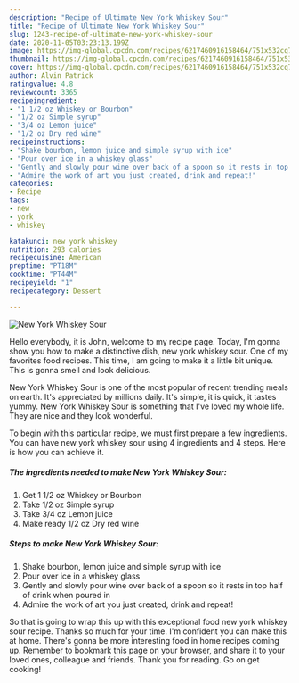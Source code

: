 ```yaml
---
description: "Recipe of Ultimate New York Whiskey Sour"
title: "Recipe of Ultimate New York Whiskey Sour"
slug: 1243-recipe-of-ultimate-new-york-whiskey-sour
date: 2020-11-05T03:23:13.199Z
image: https://img-global.cpcdn.com/recipes/6217460916158464/751x532cq70/new-york-whiskey-sour-recipe-main-photo.jpg
thumbnail: https://img-global.cpcdn.com/recipes/6217460916158464/751x532cq70/new-york-whiskey-sour-recipe-main-photo.jpg
cover: https://img-global.cpcdn.com/recipes/6217460916158464/751x532cq70/new-york-whiskey-sour-recipe-main-photo.jpg
author: Alvin Patrick
ratingvalue: 4.8
reviewcount: 3365
recipeingredient:
- "1 1/2 oz Whiskey or Bourbon"
- "1/2 oz Simple syrup"
- "3/4 oz Lemon juice"
- "1/2 oz Dry red wine"
recipeinstructions:
- "Shake bourbon, lemon juice and simple syrup with ice"
- "Pour over ice in a whiskey glass"
- "Gently and slowly pour wine over back of a spoon so it rests in top half of drink when poured in"
- "Admire the work of art you just created, drink and repeat!"
categories:
- Recipe
tags:
- new
- york
- whiskey

katakunci: new york whiskey 
nutrition: 293 calories
recipecuisine: American
preptime: "PT18M"
cooktime: "PT44M"
recipeyield: "1"
recipecategory: Dessert

---
```



![New York Whiskey Sour](https://img-global.cpcdn.com/recipes/6217460916158464/751x532cq70/new-york-whiskey-sour-recipe-main-photo.jpg)

Hello everybody, it is John, welcome to my recipe page. Today, I'm gonna show you how to make a distinctive dish, new york whiskey sour. One of my favorites food recipes. This time, I am going to make it a little bit unique. This is gonna smell and look delicious.

New York Whiskey Sour is one of the most popular of recent trending meals on earth. It's appreciated by millions daily. It's simple, it is quick, it tastes yummy. New York Whiskey Sour is something that I've loved my whole life. They are nice and they look wonderful.




To begin with this particular recipe, we must first prepare a few ingredients. You can have new york whiskey sour using 4 ingredients and 4 steps. Here is how you can achieve it.

<!--inarticleads1-->

##### The ingredients needed to make New York Whiskey Sour:

1. Get 1 1/2 oz Whiskey or Bourbon
1. Take 1/2 oz Simple syrup
1. Take 3/4 oz Lemon juice
1. Make ready 1/2 oz Dry red wine




<!--inarticleads2-->

##### Steps to make New York Whiskey Sour:

1. Shake bourbon, lemon juice and simple syrup with ice
1. Pour over ice in a whiskey glass
1. Gently and slowly pour wine over back of a spoon so it rests in top half of drink when poured in
1. Admire the work of art you just created, drink and repeat!




So that is going to wrap this up with this exceptional food new york whiskey sour recipe. Thanks so much for your time. I'm confident you can make this at home. There's gonna be more interesting food in home recipes coming up. Remember to bookmark this page on your browser, and share it to your loved ones, colleague and friends. Thank you for reading. Go on get cooking!
